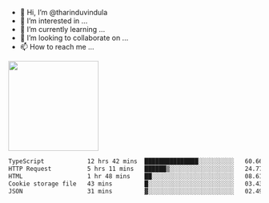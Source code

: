 - 👋 Hi, I’m @tharinduvindula
- 👀 I’m interested in ...
- 🌱 I’m currently learning ...
- 💞️ I’m looking to collaborate on ...
- 📫 How to reach me ...

<!---
tharinduvindula/tharinduvindula is a ✨ special ✨ repository because its `README.md` (this file) appears on your GitHub profile.
You can click the Preview link to take a look at your changes.
--->

<img height="180em" src="https://github-readme-stats.vercel.app/api?username=tharinduvindula&show_icons=true&hide_border=false&&count_private=true&include_all_commits=true" />


<!--START_SECTION:waka-->

```txt
TypeScript            12 hrs 42 mins  ███████████████░░░░░░░░░░   60.66 %
HTTP Request          5 hrs 11 mins   ██████▒░░░░░░░░░░░░░░░░░░   24.77 %
HTML                  1 hr 48 mins    ██░░░░░░░░░░░░░░░░░░░░░░░   08.61 %
Cookie storage file   43 mins         █░░░░░░░░░░░░░░░░░░░░░░░░   03.43 %
JSON                  31 mins         ▓░░░░░░░░░░░░░░░░░░░░░░░░   02.49 %
```

<!--END_SECTION:waka-->
